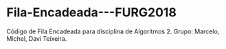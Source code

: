 # Fila-Encadeada---FURG2018

Código de Fila Encadeada para disciplina de Algoritmos 2.
Grupo: Marcelo, Michel, Davi Teixeira.
